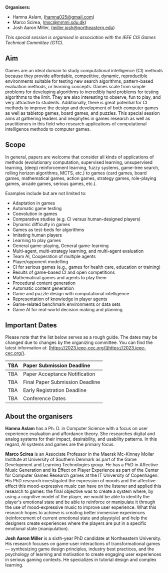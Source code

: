**Organisers:**  
- Hamna Aslam, ([hamna025@gmail.com](mailto:hamna025@gmail.com))
- Marco Scirea, ([msc@mmmi.sdu.dk](mailto:msc@mmmi.sdu.dk))
- Josh Aaron Miller, ([miller.josh@northeastern.edu](mailto:miller.josh@northeastern.edu))


_This special session is organised in association with the IEEE CIS Games Technical Committee (GTC)._

## Aim

Games are an ideal domain to study computational intelligence (CI) methods because they provide affordable, competitive, dynamic, reproducible environments suitable for testing new search algorithms, pattern-based evaluation methods, or learning concepts. Games scale from simple problems for developing algorithms to incredibly hard problems for testing algorithms to the limit. They are also interesting to observe, fun to play, and very attractive to students. Additionally, there is great potential for CI methods to improve the design and development of both computer games as well as tabletop games, board games, and puzzles. This special session aims at gathering leaders and neophytes in games research as well as practitioners in this field who research applications of computational intelligence methods to computer games.


## Scope

In general, papers are welcome that consider all kinds of applications of methods (evolutionary computation, supervised learning, unsupervised learning, (deep) reinforcement learning, fuzzy systems, game-tree search, rolling horizon algorithms, MCTS, etc.) to games (card games, board games, mathematical games, action games, strategy games, role-playing games, arcade games, serious games, etc.).

Examples include but are not limited to:
- Adaptation in games
- Automatic game testing
- Coevolution in games
- Comparative studies (e.g. CI versus human-designed players)
- Dynamic difficulty in games
- Games as test-beds for algorithms
- Imitating human players
- Learning to play games
- General game-playing, General game-learning
- Multi-agent, multi-strategy learning, and multi-agent evaluation
- Team AI, Cooperation of multiple agents
- Player/opponent modelling
- CI for serious games (e.g., games for health care, education or training)
- Results of game-based CI and open competitions
- Mathematical games and agents to play them
- Procedural content generation
- Automatic content generation
- Game and puzzle design with computational intelligence
- Representation of knowledge in player agents
- Game-related benchmark environments or data sets
- Game AI for real-world decision making and planning

 
## Important Dates

Please note that the list below serves as a rough guide. The dates may be changed due to changes by the organizing committee. You can find the latest information at: [https://2023.ieee-cec.org/](https://2023.ieee-cec.org/).
	
| TBA                        | Paper Submission Deadline           |
| :------------------------- |:------------------------------------|
| TBA                        | Paper Acceptance Notification       |
| TBA                        | Final Paper Submission Deadline     |
| TBA                        | Early Registration Deadline         |
| TBA                        | Conference Dates                    |

## About the organisers

**Hamna Aslam** has a Ph. D. in Computer Science with a focus on user experience evaluation and affordance theory.
She researches digital and analog systems for their impact, desirability, and usability patterns. In this regard, AI
systems and games are the primary focus.


**Marco Scirea** is an Associate Professor in the Maersk Mc-Kinney Moller Institute at University
of Southern Denmark as part of the Game Development and Learning Technologies group.
He has a PhD in Affective Music Generation and its Effect on Player Experience as part of the
Center for Computer Games Research games at the IT University of Copenhagen.
His PhD research investigated the expression of moods and the affective effect this
mood-expressive music can have on the listener and applied this research to games: the final
objective was to create a system where, by using a cognitive model of the player, we would be
able to identify the player's emotional state and be able to reinforce or manipulate it through the
use of mood-expressive music to improve user experience.
What this research hopes to achieve is creating better immersive experiences (reinforcement of
current emotional state and playstyle) and help the designers create experiences where the
players are put in a specific emotional state (manipulation).


**Josh Aaron Miller** is a sixth-year PhD candidate at Northeastern University. His research
focuses on game-user interactions of transformational games — synthesizing game design
principles, industry best practices, and the psychology of learning and motivation to create
engaging user experiences in serious gaming contexts. He specializes in tutorial design and
complex learning.
